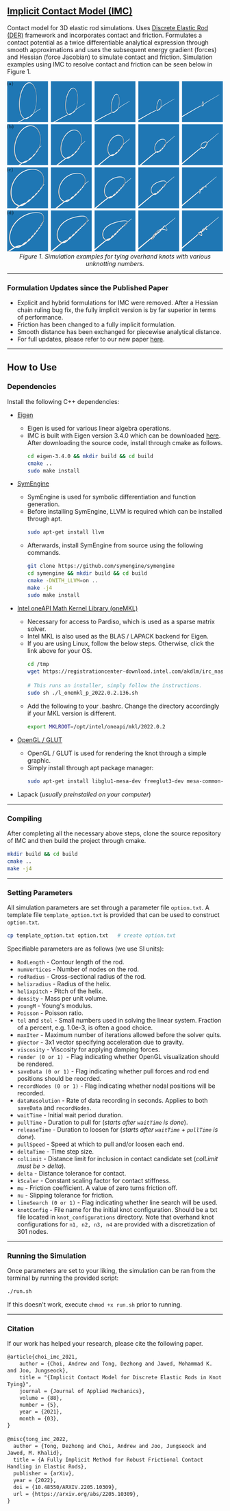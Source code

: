 ## [Implicit Contact Model (IMC)](https://asmedigitalcollection.asme.org/appliedmechanics/article/88/5/051010/1099667/Implicit-Contact-Model-for-Discrete-Elastic-Rods)

Contact model for 3D elastic rod simulations. Uses [Discrete Elastic Rod (DER)](http://www.cs.columbia.edu/cg/pdfs/143-rods.pdf) framework and incorporates contact and friction. Formulates a contact potential as a twice differentiable analytical expression through smooth approximations 
and uses the subsequent energy gradient (forces) and Hessian (force Jacobian) to simulate contact and friction. Simulation examples using IMC to resolve contact and friction can be seen below in Figure 1.


<p align="center">
<img src="images/knot_tying.png" alt>
<br>
<em> Figure 1. Simulation examples for tying overhand knots with various unknotting numbers. </em>
</p>

***

### Formulation Updates since the Published Paper
- Explicit and hybrid formulations for IMC were removed. After a Hessian chain ruling bug fix, the fully implicit version is by far superior in terms of performance.
- Friction has been changed to a fully implicit formulation.
- Smooth distance has been exchanged for piecewise analytical distance.
- For full updates, please refer to our new paper [here](https://arxiv.org/abs/2205.10309).

***

## How to Use

### Dependencies
Install the following C++ dependencies:
- [Eigen](http://eigen.tuxfamily.org/index.php?title=Main_Page)
  - Eigen is used for various linear algebra operations.
  - IMC is built with Eigen version 3.4.0 which can be downloaded [here](https://gitlab.com/libeigen/eigen/-/releases/3.4.0). After downloading the source code, install through cmake as follows.
    ```bash
    cd eigen-3.4.0 && mkdir build && cd build
    cmake ..
    sudo make install
    ```
- [SymEngine](https://github.com/symengine/symengine)
  - SymEngine is used for symbolic differentiation and function generation.
  - Before installing SymEngine, LLVM is required which can be installed through apt.
    ```bash
    sudo apt-get install llvm
    ```
  - Afterwards, install SymEngine from source using the following commands.
    ```bash
    git clone https://github.com/symengine/symengine    
    cd symengine && mkdir build && cd build
    cmake -DWITH_LLVM=on ..
    make -j4
    sudo make install
    ```
- [Intel oneAPI Math Kernel Library (oneMKL)](https://www.intel.com/content/www/us/en/developer/tools/oneapi/onemkl-download.html?operatingsystem=linux&distributions=webdownload&options=online)
  - Necessary for access to Pardiso, which is used as a sparse matrix solver.
  - Intel MKL is also used as the BLAS / LAPACK backend for Eigen.
  - If you are using Linux, follow the below steps. Otherwise, click the link above for your OS.
    ```bash
    cd /tmp
    wget https://registrationcenter-download.intel.com/akdlm/irc_nas/18483/l_onemkl_p_2022.0.2.136.sh
    
    # This runs an installer, simply follow the instructions.
    sudo sh ./l_onemkl_p_2022.0.2.136.sh
    ```
  - Add the following to your .bashrc. Change the directory accordingly if your MKL version is different.
    ```bash
    export MKLROOT=/opt/intel/oneapi/mkl/2022.0.2
    ```

- [OpenGL / GLUT](https://www.opengl.org/)
  - OpenGL / GLUT is used for rendering the knot through a simple graphic.
  - Simply install through apt package manager:
      ```bash
    sudo apt-get install libglu1-mesa-dev freeglut3-dev mesa-common-dev
    ```
- Lapack (*usually preinstalled on your computer*)

***
### Compiling
After completing all the necessary above steps, clone the source repository of IMC and then build the project through cmake.
```bash
mkdir build && cd build
cmake ..
make -j4
```

***

### Setting Parameters

All simulation parameters are set through a parameter file ```option.txt```. A template file ```template_option.txt``` is provided that can be used to construct ```option.txt```.

```bash
cp template_option.txt option.txt   # create option.txt
```
Specifiable parameters are as follows (we use SI units):
- ```RodLength``` - Contour length of the rod.
- ```numVertices``` - Number of nodes on the rod.
- ```rodRadius``` - Cross-sectional radius of the rod.
- ```helixradius``` - Radius of the helix.
- ```helixpitch``` - Pitch of the helix.
- ```density``` - Mass per unit volume.
- ```youngM``` - Young's modulus.
- ```Poisson``` - Poisson ratio.
- ```tol``` and ```stol``` - Small numbers used in solving the linear system. Fraction of a percent, e.g. 1.0e-3, is often a good choice.
- ```maxIter``` - Maximum number of iterations allowed before the solver quits. 
- ```gVector``` - 3x1 vector specifying acceleration due to gravity.
- ```viscosity``` - Viscosity for applying damping forces.
- ```render (0 or 1) ```- Flag indicating whether OpenGL visualization should be rendered.
- ```saveData (0 or 1)``` - Flag indicating whether pull forces and rod end positions should be reocrded.
- ```recordNodes (0 or 1)``` - Flag indicating whether nodal positions will be recorded.
- ```dataResolution``` - Rate of data recording in seconds. Applies to both ```saveData``` and ```recordNodes```.
- ```waitTime``` - Initial wait period duration.
- ```pullTime``` - Duration to pull for (*starts after ```waitTime``` is done*).
- ```releaseTime``` - Duration to loosen for (*starts after ```waitTime``` + ```pullTime``` is done*).
- ```pullSpeed``` - Speed at which to pull and/or loosen each end.
- ```deltaTime``` - Time step size.
- ```colLimit``` - Distance limit for inclusion in contact candidate set (*colLimit must be > delta*).
- ```delta``` - Distance tolerance for contact.
- ```kScaler``` - Constant scaling factor for contact stiffness.
- ```mu``` - Friction coefficient. A value of zero turns friction off.
- ```nu``` - Slipping tolerance for friction.
- ```lineSearch (0 or 1)``` - Flag indicating whether line search will be used.
- ```knotConfig``` - File name for the initial knot configuration. Should be a txt file located in ```knot_configurations``` directory. Note that overhand knot configurations for ```n1, n2, n3, n4``` are provided with a discretization of 301 nodes.

***
### Running the Simulation
Once parameters are set to your liking, the simulation can be ran from the terminal by running the provided script:
```bash
./run.sh
```
If this doesn't work, execute ```chmod +x run.sh``` prior to running.

***

### Citation
If our work has helped your research, please cite the following paper.
```
@article{choi_imc_2021,
    author = {Choi, Andrew and Tong, Dezhong and Jawed, Mohammad K. and Joo, Jungseock},
    title = "{Implicit Contact Model for Discrete Elastic Rods in Knot Tying}",
    journal = {Journal of Applied Mechanics},
    volume = {88},
    number = {5},
    year = {2021},
    month = {03},
}

@misc{tong_imc_2022,
  author = {Tong, Dezhong and Choi, Andrew and Joo, Jungseock and Jawed, M. Khalid},
  title = {A Fully Implicit Method for Robust Frictional Contact Handling in Elastic Rods},
  publisher = {arXiv},
  year = {2022},
  doi = {10.48550/ARXIV.2205.10309},
  url = {https://arxiv.org/abs/2205.10309},
}

```



